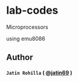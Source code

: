 # lab-codes
Microprocessors 

using emu8086

## Author
#### `Jatin Rohilla` ( [@jatin69](https://github.com/jatin69) )
